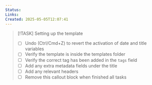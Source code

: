 ```yaml
---
Status: 
Links: 
Created: 2025-05-05T12:07:41
---
```

> [!TASK] Setting up the template
>
> - [ ] Undo (Ctrl/Cmd+Z) to revert the activation of date and title variables
> - [ ] Verify the template is inside the templates folder
> - [ ] Verify the correct tag has been added in the `tags` field
> - [ ] Add any extra metadata fields under the title
> - [ ] Add any relevant headers
> - [ ] Remove this callout block when finished all tasks
